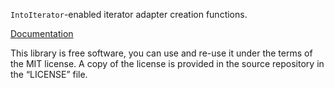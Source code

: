 `IntoIterator`-enabled iterator adapter creation functions.

[Documentation](https://docs.rs/iia/0.1.6/iia/)

This library is free software, you can use and re-use it under the terms
of the MIT license. A copy of the license is provided in the source
repository in the “LICENSE” file.
